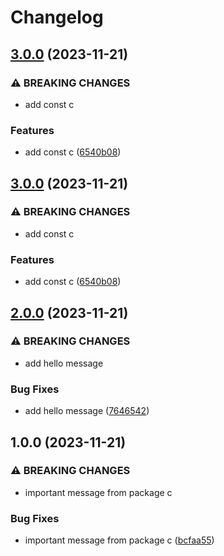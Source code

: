 # Changelog

## [3.0.0](https://github.com/it-harrison/repoman/compare/pack-c-v2.0.0...pack-c-v3.0.0) (2023-11-21)


### ⚠ BREAKING CHANGES

* add const c

### Features

* add const c ([6540b08](https://github.com/it-harrison/repoman/commit/6540b08c14ed723d3a3e5401187854fc0537768e))

## [3.0.0](https://github.com/it-harrison/repoman/compare/pack-c-v2.0.0...pack-c-v3.0.0) (2023-11-21)


### ⚠ BREAKING CHANGES

* add const c

### Features

* add const c ([6540b08](https://github.com/it-harrison/repoman/commit/6540b08c14ed723d3a3e5401187854fc0537768e))

## [2.0.0](https://github.com/it-harrison/repoman/compare/pack-c-v1.0.0...pack-c-v2.0.0) (2023-11-21)


### ⚠ BREAKING CHANGES

* add hello message

### Bug Fixes

* add hello message ([7646542](https://github.com/it-harrison/repoman/commit/764654211d13157a4012f36707f7674ce507bfb5))

## 1.0.0 (2023-11-21)


### ⚠ BREAKING CHANGES

* important message from package c

### Bug Fixes

* important message from package c ([bcfaa55](https://github.com/it-harrison/repoman/commit/bcfaa55329cdfec97cbf0991094c10bcf7e3b9d9))
